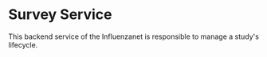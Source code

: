 # Survey Service
This backend service of the Influenzanet is responsible to manage a study's lifecycle.